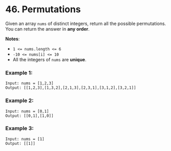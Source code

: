 # 46. Permutations

Given an array `nums` of distinct integers, return all the possible permutations. You can return the answer in **any order**.

**Notes**:
- `1 <= nums.length <= 6`
- `-10 <= nums[i] <= 10`
- All the integers of `nums` are **unique**.

### Example 1:

```
Input: nums = [1,2,3]
Output: [[1,2,3],[1,3,2],[2,1,3],[2,3,1],[3,1,2],[3,2,1]]
```

### Example 2:

```
Input: nums = [0,1]
Output: [[0,1],[1,0]]
```

### Example 3:

```
Input: nums = [1]
Output: [[1]]
```
